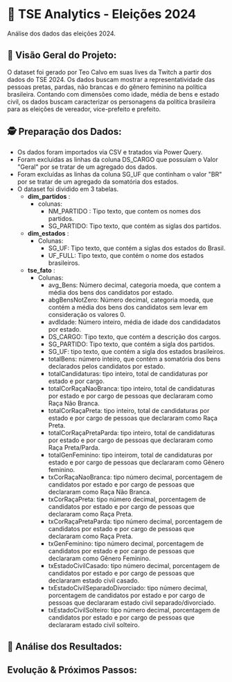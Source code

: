 # 🧠 TSE Analytics - Eleições 2024
Análise dos dados das eleições 2024.

## 👀 Visão Geral do Projeto: 
O dataset foi gerado por Teo Calvo em suas lives da Twitch a partir dos dados do TSE 2024. 
Os dados buscam mostrar a representatividade das pessoas pretas, pardas, não brancas e do gênero feminino na política brasileira.
Contando com dimensões como idade, média de bens e estado civil, os dados buscam caracterizar os personagens da política brasileira para as eleições de vereador, vice-prefeito e prefeito.

## 🕵️ Preparação dos Dados: 
- Os dados foram importados via CSV e tratados via Power Query.
- Foram excluidas as linhas da coluna DS_CARGO que possuíam o Valor "Geral" por se tratar de um agregado dos dados.
- Foram excluídas as linhas da coluna SG_UF que continham o valor "BR" por se tratar de um agregado da somatória dos estados.
- O dataset foi dividido em 3 tabelas.
  - **dim_partidos** :
      - colunas:
          - NM_PARTIDO : Tipo texto, que contem os nomes dos partidos.
          - SG_PARTIDO: Tipo texto, que contém as siglas dos partidos.
  - **dim_estados** :
      - Colunas:
          - SG_UF: Tipo texto, que contém a siglas dos estados do Brasil.
          - UF_FULL: Tipo texto, que contém o nome dos estados brasileiros.
  - **tse_fato** :
      - Colunas:
          - avg_Bens: Número decimal, categoria moeda, que contem a média dos bens dos candidatos por estado.
          - abgBensNotZero: Número decimal, categoria moeda, que contém a média dos bens dos candidatos sem levar em consideração os valores 0.
          - avdIdade: Número inteiro, média de idade dos candidadatos por estado.
          - DS_CARGO: Tipo texto, que contém a descrição dos cargos.
          - SG_PARTIDO: Tipo texto, que contém a sigla dos partidos.
          - SG_UF: tipo texto, que contém a sigla dos estados brasileiros.
          - totalBens: número inteiro, que contém a somatória dos bens declarados pelos candidatos por estado.
          - totalCandidaturas: tipo inteiro, total de candidaturas por estado e por cargo.
          - totalCorRaçaNaoBranca: tipo inteiro, total de candidaturas por estado e por cargo de pessoas que declararam como Raça Não Branca.
          - totalCorRaçaPreta: tipo inteiro, total de candidaturas por estado e por cargo de pessoas que declararam como Raça Preta.
          - totalCorRaçaPretaParda: tipo inteiro, total de candidaturas por estado e por cargo de pessoas que declararam como Raça Preta/Parda.
          - totalGenFeminino: tipo inteirom, total de candidaturas por estado e por cargo de pessoas que declararam como Gênero feminino.
          - txCorRaçaNaoBranca: tipo número decimal,  porcentagem de candidatos por estado e por cargo de pessoas que declararam como Raça Não Branca.
          - txCorRaçaPreta: tipo número decimal,  porcentagem de candidatos por estado e por cargo de pessoas que declararam como Raça Preta.
          - txCorRaçaPretaParda: tipo número decimal,  porcentagem de candidatos por estado e por cargo de pessoas que declararam como Raça Preta.
          - txGenFeminino: tipo número decimal,  porcentagem de candidatos por estado e por cargo de pessoas que declararam como Gênero Feminino.
          - txEstadoCivilCasado: tipo número decimal,  porcentagem de candidatos por estado e por cargo de pessoas que declararam estado civil casado.
          - txEstadoCivilSeparadoDivorciado: tipo número decimal,  porcentagem de candidatos por estado e por cargo de pessoas que declararam estado civil separado/divorciado.
          - txEstadoCivilSolteiro: tipo número decimal,  porcentagem de candidatos por estado e por cargo de pessoas que declararam estado civil solteiro.


## 🔬 Análise dos Resultados:

## Evolução & Próximos Passos: 
